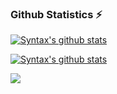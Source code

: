 ### Github Statistics ⚡
[![Syntax's github stats](https://github-readme-stats.vercel.app/api?username=ericwang401&layout=compact&show_icons=true&theme=dark)](https://github.com/ericwang401/github-readme-stats)

[![Syntax's github stats](https://github-readme-stats.vercel.app/api/top-langs/?username=ericwang401&layout=compact&theme=dark)](https://github.com/ericwang401/github-readme-stats)

![](https://komarev.com/ghpvc/?username=ericwang401&color=green)
